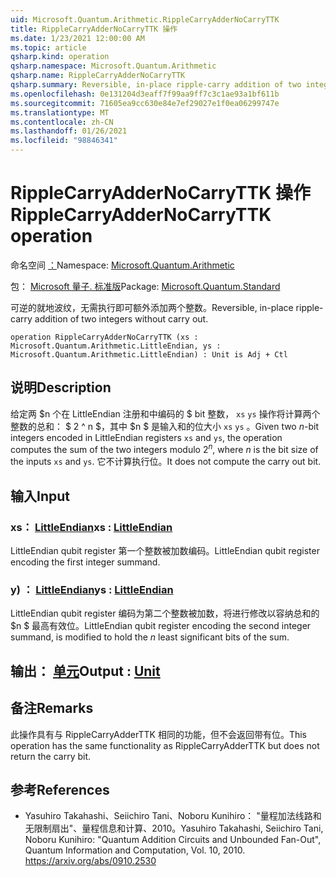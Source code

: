 ```yaml
---
uid: Microsoft.Quantum.Arithmetic.RippleCarryAdderNoCarryTTK
title: RippleCarryAdderNoCarryTTK 操作
ms.date: 1/23/2021 12:00:00 AM
ms.topic: article
qsharp.kind: operation
qsharp.namespace: Microsoft.Quantum.Arithmetic
qsharp.name: RippleCarryAdderNoCarryTTK
qsharp.summary: Reversible, in-place ripple-carry addition of two integers without carry out.
ms.openlocfilehash: 0e131204d3eaff7f99aa9ff7c3c1ae93a1bf611b
ms.sourcegitcommit: 71605ea9cc630e84e7ef29027e1f0ea06299747e
ms.translationtype: MT
ms.contentlocale: zh-CN
ms.lasthandoff: 01/26/2021
ms.locfileid: "98846341"
---
```

# <a name="ripplecarryaddernocarryttk-operation"></a><span data-ttu-id="a8df3-102">RippleCarryAdderNoCarryTTK 操作</span><span class="sxs-lookup"><span data-stu-id="a8df3-102">RippleCarryAdderNoCarryTTK operation</span></span>

<span data-ttu-id="a8df3-103">命名空间 [：](xref:Microsoft.Quantum.Arithmetic)</span><span class="sxs-lookup"><span data-stu-id="a8df3-103">Namespace: [Microsoft.Quantum.Arithmetic](xref:Microsoft.Quantum.Arithmetic)</span></span>

<span data-ttu-id="a8df3-104">包： [Microsoft 量子. 标准版](https://nuget.org/packages/Microsoft.Quantum.Standard)</span><span class="sxs-lookup"><span data-stu-id="a8df3-104">Package: [Microsoft.Quantum.Standard](https://nuget.org/packages/Microsoft.Quantum.Standard)</span></span>


<span data-ttu-id="a8df3-105">可逆的就地波纹，无需执行即可额外添加两个整数。</span><span class="sxs-lookup"><span data-stu-id="a8df3-105">Reversible, in-place ripple-carry addition of two integers without carry out.</span></span>

```qsharp
operation RippleCarryAdderNoCarryTTK (xs : Microsoft.Quantum.Arithmetic.LittleEndian, ys : Microsoft.Quantum.Arithmetic.LittleEndian) : Unit is Adj + Ctl
```


## <a name="description"></a><span data-ttu-id="a8df3-106">说明</span><span class="sxs-lookup"><span data-stu-id="a8df3-106">Description</span></span>

<span data-ttu-id="a8df3-107">给定两 $n 个在 LittleEndian 注册和中编码的 $ bit 整数， `xs` `ys` 操作将计算两个整数的总和： $ 2 ^ n $，其中 $n $ 是输入和的位大小 `xs` `ys` 。</span><span class="sxs-lookup"><span data-stu-id="a8df3-107">Given two $n$-bit integers encoded in LittleEndian registers `xs` and `ys`, the operation computes the sum of the two integers modulo $2^n$, where $n$ is the bit size of the inputs `xs` and `ys`.</span></span> <span data-ttu-id="a8df3-108">它不计算执行位。</span><span class="sxs-lookup"><span data-stu-id="a8df3-108">It does not compute the carry out bit.</span></span>

## <a name="input"></a><span data-ttu-id="a8df3-109">输入</span><span class="sxs-lookup"><span data-stu-id="a8df3-109">Input</span></span>

### <a name="xs--littleendian"></a><span data-ttu-id="a8df3-110">xs： [LittleEndian](xref:Microsoft.Quantum.Arithmetic.LittleEndian)</span><span class="sxs-lookup"><span data-stu-id="a8df3-110">xs : [LittleEndian](xref:Microsoft.Quantum.Arithmetic.LittleEndian)</span></span>

<span data-ttu-id="a8df3-111">LittleEndian qubit register 第一个整数被加数编码。</span><span class="sxs-lookup"><span data-stu-id="a8df3-111">LittleEndian qubit register encoding the first integer summand.</span></span>


### <a name="ys--littleendian"></a><span data-ttu-id="a8df3-112">y) ： [LittleEndian](xref:Microsoft.Quantum.Arithmetic.LittleEndian)</span><span class="sxs-lookup"><span data-stu-id="a8df3-112">ys : [LittleEndian](xref:Microsoft.Quantum.Arithmetic.LittleEndian)</span></span>

<span data-ttu-id="a8df3-113">LittleEndian qubit register 编码为第二个整数被加数，将进行修改以容纳总和的 $n $ 最高有效位。</span><span class="sxs-lookup"><span data-stu-id="a8df3-113">LittleEndian qubit register encoding the second integer summand, is modified to hold the $n$ least significant bits of the sum.</span></span>



## <a name="output--unit"></a><span data-ttu-id="a8df3-114">输出： [单元](xref:microsoft.quantum.lang-ref.unit)</span><span class="sxs-lookup"><span data-stu-id="a8df3-114">Output : [Unit](xref:microsoft.quantum.lang-ref.unit)</span></span>



## <a name="remarks"></a><span data-ttu-id="a8df3-115">备注</span><span class="sxs-lookup"><span data-stu-id="a8df3-115">Remarks</span></span>

<span data-ttu-id="a8df3-116">此操作具有与 RippleCarryAdderTTK 相同的功能，但不会返回带有位。</span><span class="sxs-lookup"><span data-stu-id="a8df3-116">This operation has the same functionality as RippleCarryAdderTTK but does not return the carry bit.</span></span>

## <a name="references"></a><span data-ttu-id="a8df3-117">参考</span><span class="sxs-lookup"><span data-stu-id="a8df3-117">References</span></span>

- <span data-ttu-id="a8df3-118">Yasuhiro Takahashi、Seiichiro Tani、Noboru Kunihiro： "量程加法线路和无限制扇出"、量程信息和计算、2010。</span><span class="sxs-lookup"><span data-stu-id="a8df3-118">Yasuhiro Takahashi, Seiichiro Tani, Noboru Kunihiro: "Quantum Addition Circuits and Unbounded Fan-Out", Quantum Information and Computation, Vol. 10, 2010.</span></span>
  https://arxiv.org/abs/0910.2530